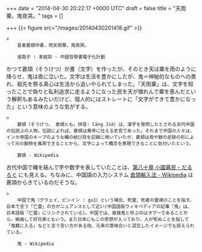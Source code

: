 
+++
date = "2014-04-30 20:22:17 +0000 UTC"
draft = false
title = "天雨粟，鬼夜哭。"
tags = []

+++
{{< figure src="/images/20140430201418.gif"  >}}<br/>


    >
        昔者蒼頡作書，而天雨粟，鬼夜哭。

        淮南子 : 本經訓 - 中國哲學書電子化計劃
    
かつて蒼頡（そうけつ）が書（文字）を作ったが、そのとき天は粟を雨のように降らせ、鬼は夜に泣いた。文字は生活を豊かにしたが、鬼＝神秘的なものへの畏れ、祖先を祭る真心は生活から追いやられてしまった。「天雨粟」は、文字を知ったことで偽りと私利追求に走るようになった民を天が憐れんで粟を恵んだという解釈もあるみたいだけど、個人的にはストレートに「文字ができて豊かになった」という意味のような気がする。

    >
        蒼頡（そうけつ、 倉頡とも。拼音: Cāng Jié）は、漢字を発明したとされる古代中国の伝説上の人物。伝説によれば、蒼頡は黄帝に仕える史官であった。それまで中国の人々は、インカ帝国のキープのような縄の結び目を記録に用いていたが、蒼頡は鳥や獣の足跡の形によって元の動物を推測できることから、文字によって概念を表現できることに気付いたという。

        蒼頡 - Wikipedia
    
古代中国で縄を結んで字や数字を表していたことは、<a href="https://blog.daruyanagi.jp/entry/2012/06/19/052908">第八十章 小國寡民 - だるろぐ</a> にも見える。ちなみに、中国語の入力システム <a href="http://ja.wikipedia.org/wiki/%E5%80%89%E9%A0%A1%E8%BC%B8%E5%85%A5%E6%B3%95">倉頡輸入法 - Wikipedia</a> は蒼頡からきているのだそうな。

    >
        中国で鬼（グウェイ、ピンイン : guǐ）という場合、死霊、死者の霊魂のことを指す。日本で言う「亡霊」の方がニュアンスとして近い(中国語版ウィキペディアの記事『鬼』は、日本語版『亡霊』にリンクされている)。中国では、直接鬼と呼ぶのはタブーであることから、婉曲して好兄弟ともいう。また日本にもこの思想が入っており、人が死ぬことを指して「鬼籍に入る」などと言う言い方がある他、元来の意味合いと混交したイメージでも捉えられている。

        鬼 - Wikipedia
    


